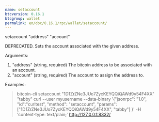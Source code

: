 ```yaml
---
name: setaccount
btcversion: 0.16.1
btcgroup: wallet
permalink: en/doc/0.16.1/rpc/wallet/setaccount/
---
```


setaccount "address" "account"

DEPRECATED. Sets the account associated with the given address.

Arguments:
1. "address"         (string, required) The bitcoin address to be associated with an account.
2. "account"         (string, required) The account to assign the address to.

Examples:
> bitcoin-cli setaccount "1D1ZrZNe3JUo7ZycKEYQQiQAWd9y54F4XX" "tabby"
> curl --user myusername --data-binary '{"jsonrpc": "1.0", "id":"curltest", "method": "setaccount", "params": ["1D1ZrZNe3JUo7ZycKEYQQiQAWd9y54F4XX", "tabby"] }' -H 'content-type: text/plain;' http://127.0.0.1:8332/


